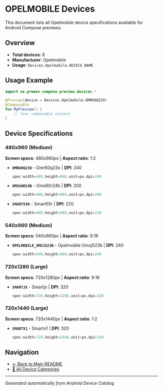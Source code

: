 # OPELMOBILE Devices

This document lists all Opelmobile device specifications available for Android Compose previews.

## Overview

- **Total devices**: 6
- **Manufacturer**: Opelmobile
- **Usage**: `Devices.Opelmobile.DEVICE_NAME`

## Usage Example

```kotlin
import se.premex.compose.preview.devices.*

@Preview(device = Devices.Opelmobile.OMR60Q23O)
@Composable
fun MyPreview() {
    // Your composable content
}
```

## Device Specifications

### 480x960 (Medium)

**Screen specs**: 480x960px | **Aspect ratio**: 1:2

- **`OMR60Q23O`** - Omr60q23o | **DPI**: 240
  ```kotlin
  spec:width=480,height=960,unit=px,dpi=240
  ```

- **`OMS60R24B`** - Oms60r24b | **DPI**: 200
  ```kotlin
  spec:width=480,height=960,unit=px,dpi=200
  ```

- **`SMART55R`** - Smart55r | **DPI**: 220
  ```kotlin
  spec:width=480,height=960,unit=px,dpi=220
  ```

### 540x960 (Medium)

**Screen specs**: 540x960px | **Aspect ratio**: 9:16

- **`OPELMOBILE_OMSJ523B`** - Opelmobile Omsj523b | **DPI**: 240
  ```kotlin
  spec:width=540,height=960,unit=px,dpi=240
  ```

### 720x1280 (Large)

**Screen specs**: 720x1280px | **Aspect ratio**: 9:16

- **`SMARTJX`** - Smartjx | **DPI**: 320
  ```kotlin
  spec:width=720,height=1280,unit=px,dpi=320
  ```

### 720x1440 (Large)

**Screen specs**: 720x1440px | **Aspect ratio**: 1:2

- **`SMARTX1`** - Smartx1 | **DPI**: 320
  ```kotlin
  spec:width=720,height=1440,unit=px,dpi=320
  ```

## Navigation

- [← Back to Main README](../../README.md)
- [📱 All Device Categories](../README.md)

---
*Generated automatically from Android Device Catalog*
